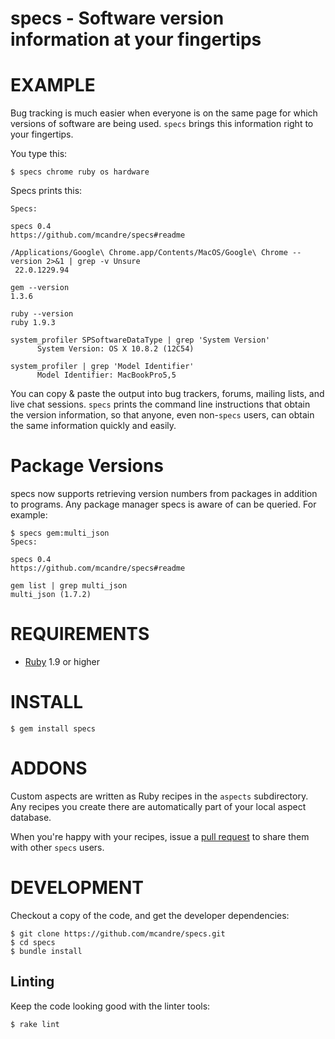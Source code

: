 # specs - Software version information at your fingertips

# EXAMPLE

Bug tracking is much easier when everyone is on the same page for which versions of software are being used. `specs` brings this information right to your fingertips.

You type this:

    $ specs chrome ruby os hardware

Specs prints this:

    Specs:

    specs 0.4
    https://github.com/mcandre/specs#readme

    /Applications/Google\ Chrome.app/Contents/MacOS/Google\ Chrome --version 2>&1 | grep -v Unsure
     22.0.1229.94

    gem --version
    1.3.6

    ruby --version
    ruby 1.9.3

    system_profiler SPSoftwareDataType | grep 'System Version'
          System Version: OS X 10.8.2 (12C54)

    system_profiler | grep 'Model Identifier'
          Model Identifier: MacBookPro5,5

You can copy & paste the output into bug trackers, forums, mailing lists, and live chat sessions. `specs` prints the command line instructions that obtain the version information, so that anyone, even non-`specs` users, can obtain the same information quickly and easily.

# Package Versions

specs now supports retrieving version numbers from packages in addition to programs. Any package manager specs is aware of can be queried. For example:

    $ specs gem:multi_json
    Specs:

    specs 0.4
    https://github.com/mcandre/specs#readme

    gem list | grep multi_json
    multi_json (1.7.2)

# REQUIREMENTS

* [Ruby](http://www.ruby-lang.org/) 1.9 or higher

# INSTALL

    $ gem install specs

# ADDONS

Custom aspects are written as Ruby recipes in the `aspects` subdirectory. Any recipes you create there are automatically part of your local aspect database.

When you're happy with your recipes, issue a [pull request](https://github.com/mcandre/specs/pull/new/master) to share them with other `specs` users.

# DEVELOPMENT

Checkout a copy of the code, and get the developer dependencies:

    $ git clone https://github.com/mcandre/specs.git
    $ cd specs
    $ bundle install

## Linting

Keep the code looking good with the linter tools:

    $ rake lint

